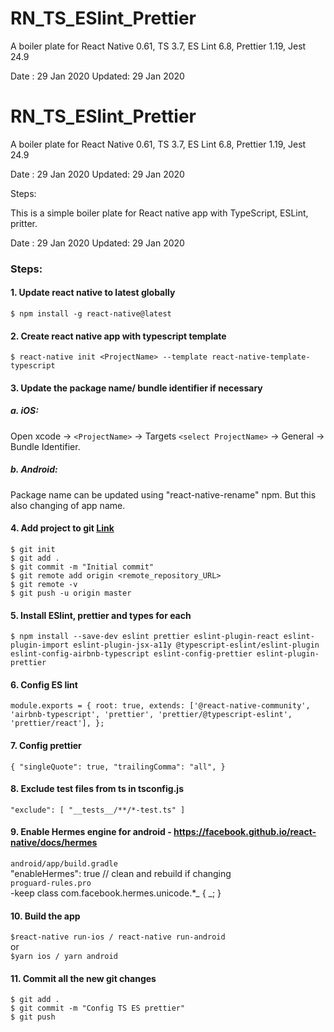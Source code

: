 # RN_TS_ESlint_Prettier
A boiler plate for React Native 0.61, TS 3.7, ES Lint 6.8, Prettier 1.19, Jest 24.9

Date : 29 Jan 2020 Updated: 29 Jan 2020
# RN_TS_ESlint_Prettier

A boiler plate for React Native 0.61, TS 3.7, ES Lint 6.8, Prettier 1.19, Jest 24.9

Date : 29 Jan 2020 Updated: 29 Jan 2020

Steps:

This is a simple boiler plate for React native app with TypeScript, ESLint, pritter.

Date : 29 Jan 2020 Updated: 29 Jan 2020

### Steps:

#### 1. Update react native to latest globally

`$ npm install -g react-native@latest`

#### 2. Create react native app with typescript template

`$ react-native init <ProjectName> --template react-native-template-typescript`

#### 3. Update the package name/ bundle identifier if necessary

##### a. iOS:

Open xcode -> `<ProjectName>` -> Targets `<select ProjectName>` -> General -> Bundle Identifier.

##### b. Android:

Package name can be updated using "react-native-rename" npm. But this also changing of app name.

#### 4. Add project to git <a href="https://help.github.com/en/github/importing-your-projects-to-github/adding-an-existing-project-to-github-using-the-command-line">Link </a>

`$ git init`</br>
`$ git add .`</br>
`$ git commit -m "Initial commit"`</br>
`$ git remote add origin <remote_repository_URL>`</br>
`$ git remote -v`</br>
`$ git push -u origin master`

#### 5. Install ESlint, prettier and types for each

`$ npm install --save-dev eslint prettier eslint-plugin-react eslint-plugin-import eslint-plugin-jsx-a11y @typescript-eslint/eslint-plugin eslint-config-airbnb-typescript eslint-config-prettier eslint-plugin-prettier`

#### 6. Config ES lint

`module.exports = { root: true, extends: ['@react-native-community', 'airbnb-typescript', 'prettier', 'prettier/@typescript-eslint', 'prettier/react'], };`

#### 7. Config prettier

`{ "singleQuote": true, "trailingComma": "all", }`

#### 8. Exclude test files from ts in tsconfig.js

`"exclude": [ "__tests__/**/*-test.ts" ]`

#### 9. Enable Hermes engine for android - https://facebook.github.io/react-native/docs/hermes

`android/app/build.gradle`<br/>
"enableHermes": true // clean and rebuild if changing</br>
`proguard-rules.pro`</br>
-keep class com.facebook.hermes.unicode.\*_ { _; }

#### 10. Build the app

`$react-native run-ios / react-native run-android`<br/>
or<br/>
`$yarn ios / yarn android`<br/>

#### 11. Commit all the new git changes

`$ git add .` </br>
`$ git commit -m "Config TS ES prettier"`</br>
`$ git push`</br>
